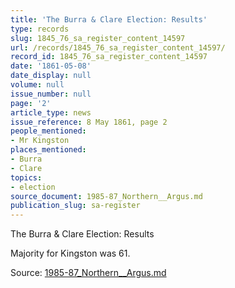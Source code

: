 ```yaml
---
title: 'The Burra & Clare Election: Results'
type: records
slug: 1845_76_sa_register_content_14597
url: /records/1845_76_sa_register_content_14597/
record_id: 1845_76_sa_register_content_14597
date: '1861-05-08'
date_display: null
volume: null
issue_number: null
page: '2'
article_type: news
issue_reference: 8 May 1861, page 2
people_mentioned:
- Mr Kingston
places_mentioned:
- Burra
- Clare
topics:
- election
source_document: 1985-87_Northern__Argus.md
publication_slug: sa-register
---
```


The Burra & Clare Election: Results

Majority for Kingston was 61.

Source: [1985-87_Northern__Argus.md](/downloads/markdown/1985-87_Northern__Argus.md)

